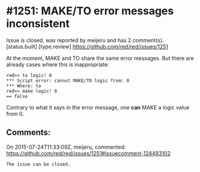 
#1251: MAKE/TO error messages inconsistent
================================================================================
Issue is closed, was reported by meijeru and has 2 comment(s).
[status.built] [type.review]
<https://github.com/red/red/issues/1251>

At the moment, MAKE and TO share the same error messages. But there are already cases where this is inappropriate:

```
red>> to logic! 0
*** Script error: cannot MAKE/TO logic from: 0
*** Where: to
red>> make logic! 0
== false
```

Contrary to what it says in the error message, one **can** MAKE a logic value from 0.



Comments:
--------------------------------------------------------------------------------

On 2015-07-24T11:33:09Z, meijeru, commented:
<https://github.com/red/red/issues/1251#issuecomment-124493102>

    The issue can be closed.

